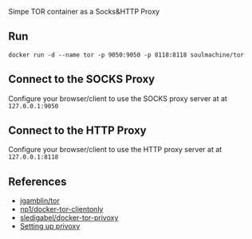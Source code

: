 Simpe TOR container as a Socks&HTTP Proxy


## Run

    docker run -d --name tor -p 9050:9050 -p 8118:8118 soulmachine/tor


## Connect to the SOCKS Proxy

Configure your browser/client to use the SOCKS proxy server at at `127.0.0.1:9050`


## Connect to the HTTP Proxy

Configure your browser/client to use the HTTP proxy server at at `127.0.0.1:8118`


## References

* [jgamblin/tor](https://github.com/jgamblin/tor)
* [np1/docker-tor-clientonly](https://github.com/np1/docker-tor-clientonly)
* [sledigabel/docker-tor-privoxy](https://github.com/sledigabel/docker-tor-privoxy)
* [Setting up privoxy](https://help.ubuntu.com/community/Privoxy)
